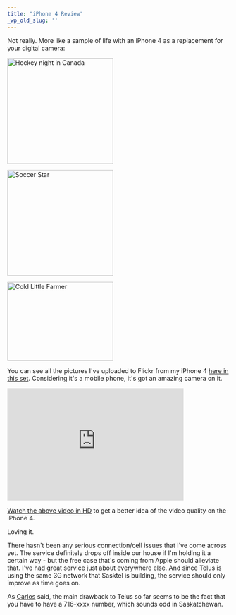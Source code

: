 ```yaml
---
title: "iPhone 4 Review"
_wp_old_slug: ''
---
```

<p>Not really.  More like a sample of life with an iPhone 4 as a replacement for your digital camera:</p>
<p><a href="http://www.flickr.com/photos/lemon/5061415250/" class="tt-flickr tt-flickr-Small" title="Hockey night in Canada"><img class="aligncenter" src="http://farm5.static.flickr.com/4085/5061415250_5d6a5248ce_m.jpg" alt="Hockey night in Canada" width="240" height="240" /></a></p>
<p><a href="http://www.flickr.com/photos/lemon/5057973617/" class="tt-flickr tt-flickr-Small" title="Soccer Star"><img class="aligncenter" src="http://farm5.static.flickr.com/4090/5057973617_26e74b394d_m.jpg" alt="Soccer Star" width="240" height="240" /></a></p>
<p><a href="http://www.flickr.com/photos/lemon/5051854563/" class="tt-flickr tt-flickr-Small" title="Cold Little Farmer"><img class="aligncenter" src="http://farm5.static.flickr.com/4106/5051854563_e32b20de27_m.jpg" alt="Cold Little Farmer" width="240" height="179" /></a></p>
<p>You can see all the pictures I've uploaded to Flickr from my iPhone 4 <a href="http://www.flickr.com/photos/lemon/sets/72157625121513820/">here in this set</a>.  Considering it's a mobile phone, it's got an amazing camera on it.</p>
<p><iframe title="YouTube video player" class="youtube-player" type="text/html" width="400" height="255" src="http://www.youtube.com/embed/W1a9cJOzSbI?rel=0&amp;hd=1" frameborder="0"></iframe></p>
<p><a href="http://www.youtube.com/watch?v=W1a9cJOzSbI&hd=1">Watch the above video in HD</a> to get a better idea of the video quality on the iPhone 4.</p>
<p>Loving it.</p>
<p>There hasn't been any serious connection/cell issues that I've come across yet.  The service definitely drops off inside our house if I'm holding it a certain way - but the free case that's coming from Apple should alleviate that.  I've had great service just about everywhere else.  And since Telus is using the same 3G network that Sasktel is building, the service should only improve as time goes on.</p>
<p>As <a href="http://www.bloglos.com/">Carlos</a> said, the main drawback to Telus so far seems to be the fact that you have to have a 716-xxxx number, which sounds odd in Saskatchewan.</p>
